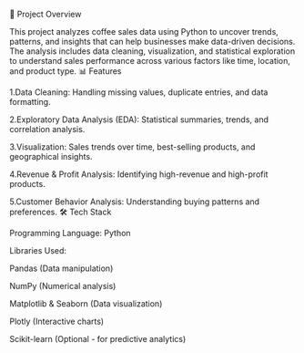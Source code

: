 📌 Project Overview

This project analyzes coffee sales data using Python to uncover trends, patterns, and insights that can help businesses make data-driven decisions. The analysis includes data cleaning, visualization, and statistical exploration to understand sales performance across various factors like time, location, and product type.
📊 Features

1.Data Cleaning: Handling missing values, duplicate entries, and data formatting.

2.Exploratory Data Analysis (EDA): Statistical summaries, trends, and correlation analysis.

3.Visualization: Sales trends over time, best-selling products, and geographical insights.

4.Revenue & Profit Analysis: Identifying high-revenue and high-profit products.

5.Customer Behavior Analysis: Understanding buying patterns and preferences.
🛠️ Tech Stack

Programming Language: Python

Libraries Used:

Pandas (Data manipulation)

NumPy (Numerical analysis)

Matplotlib & Seaborn (Data visualization)

Plotly (Interactive charts)

Scikit-learn (Optional - for predictive analytics)
